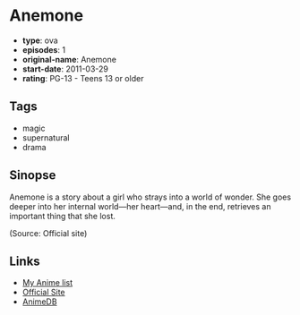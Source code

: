 # Anemone

-   **type**: ova
-   **episodes**: 1
-   **original-name**: Anemone
-   **start-date**: 2011-03-29
-   **rating**: PG-13 - Teens 13 or older

## Tags

-   magic
-   supernatural
-   drama

## Sinopse

Anemone is a story about a girl who strays into a world of wonder. She goes deeper into her internal world—her heart—and, in the end, retrieves an important thing that she lost.

(Source: Official site)

## Links

-   [My Anime list](https://myanimelist.net/anime/10516/Anemone)
-   [Official Site](http://www.falcon-one.net/movie/anemone/index.html)
-   [AnimeDB](http://anidb.info/perl-bin/animedb.pl?show=anime&aid=8707)
